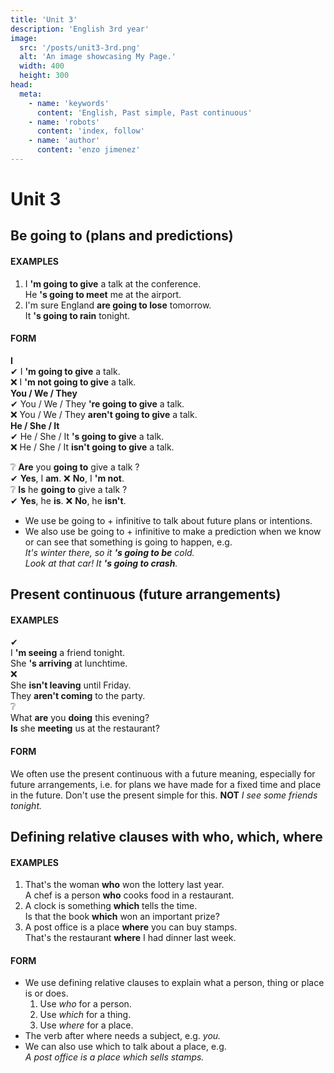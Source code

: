 ```yaml
---
title: 'Unit 3'
description: 'English 3rd year'
image:
  src: '/posts/unit3-3rd.png'
  alt: 'An image showcasing My Page.'
  width: 400
  height: 300
head:
  meta:
    - name: 'keywords'
      content: 'English, Past simple, Past continuous'
    - name: 'robots'
      content: 'index, follow'
    - name: 'author'
      content: 'enzo jimenez'
---
```

# Unit 3

## Be going to (plans and predictions)

#### EXAMPLES
1. I **'m going to give** a talk at the conference.  
   He **'s going to meet** me at the airport.  
2. I'm sure England **are going to lose** tomorrow.  
   It **'s going to rain** tonight.  

#### FORM
**I**  
✔ I **'m going to give** a talk.  
❌ I **'m not going to give** a talk.  
**You / We / They**  
✔ You / We / They **'re going to give** a talk.  
❌ You / We / They **aren't going to give** a talk.  
**He / She / It**  
✔ He / She / It **'s going to give** a talk.  
❌ He / She / It **isn't going to give** a talk.  


❔ **Are** you **going to** give a talk ?  
✔ **Yes**, I **am**. ❌ **No**, I **'m not**.  
❔ **Is** he **going to** give a talk ?  
✔ **Yes**, he **is**. ❌ **No**, he **isn't**.  

- We use be going to + infinitive to talk about future plans or intentions.  
- We also use be going to + infinitive to make a prediction when we know or can see that something is going to happen, e.g.  
    _It's winter there, so it **'s going to be** cold._  
    _Look at that car! It **'s going to crash**._

## Present continuous (future arrangements)

#### EXAMPLES
✔  
I **'m seeing** a friend tonight.  
She **'s arriving** at lunchtime.  
❌  
She **isn't leaving** until Friday.  
They **aren't coming** to the party.  
❔  
What **are** you **doing** this evening?  
**Is** she **meeting** us at the restaurant?

#### FORM
We often use the present continuous with a future meaning, especially for future arrangements, i.e. for plans 
we have made for a fixed time and place in the future. Don't use the present simple for this. 
**NOT** _I see some friends tonight._  

## Defining relative clauses with who, which, where

#### EXAMPLES
1.  That's the woman **who** won the lottery last year.  
    A chef is a person **who** cooks food in a restaurant.
2.  A clock is something **which** tells the time.  
    Is that the book **which** won an important prize?
3.  A post office is a place **where** you can buy stamps.  
    That's the restaurant **where** I had dinner last week.

#### FORM
- We use defining relative clauses to explain what a person, thing or place is or does.
   1.  Use _who_ for a person.
   2.  Use _which_ for a thing.
   3.  Use _where_ for a place.
- The verb after where needs a subject, e.g. _you._
- We can also use which to talk about a place, e.g.  
    _A post office is a place which sells stamps._